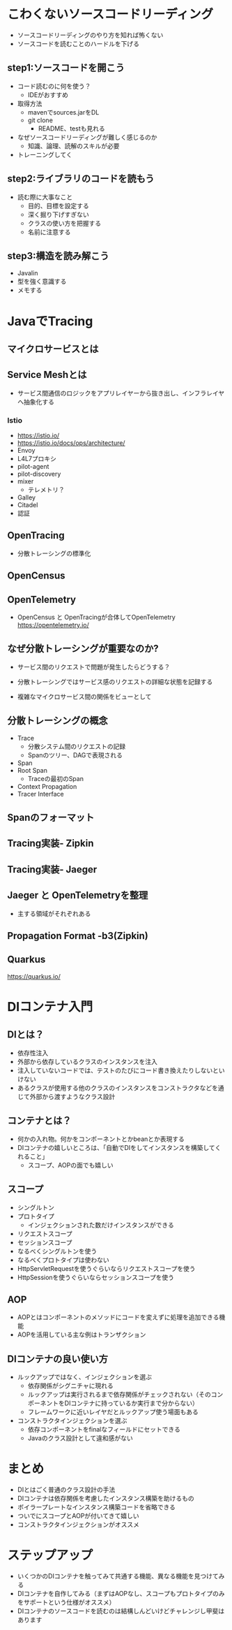 # こわくないソースコードリーディング

* ソースコードリーディングのやり方を知れば怖くない
* ソースコードを読むことのハードルを下げる

## step1:ソースコードを開こう

* コード読むのに何を使う？
  * IDEがおすすめ
* 取得方法
  * mavenでsources.jarをDL
  * git clone
    * README、testも見れる
* なぜソースコードリーディングが難しく感じるのか
  * 知識、論理、読解のスキルが必要
* トレーニングしてく

## step2:ライブラリのコードを読もう

* 読む際に大事なこと
  * 目的、目標を設定する
  * 深く掘り下げすぎない
  * クラスの使い方を把握する
  * 名前に注意する

## step3:構造を読み解こう

* Javalin
* 型を強く意識する
* メモする

# JavaでTracing

## マイクロサービスとは

## Service Meshとは

* サービス間通信のロジックをアプリレイヤーから抜き出し、インフラレイヤへ抽象化する

### Istio

* https://istio.io/
* https://istio.io/docs/ops/architecture/
* Envoy
 * L4L7プロキシ 
* pilot-agent
* pilot-discovery
* mixer
  * テレメトリ？
* Galley
* Citadel
 * 認証

## OpenTracing

* 分散トレーシングの標準化

## OpenCensus

## OpenTelemetry

* OpenCensus と OpenTracingが合体してOpenTelemetry
https://opentelemetry.io/

## なぜ分散トレーシングが重要なのか?

* サービス間のリクエストで問題が発生したらどうする？

* 分散トレーシングではサービス感のリクエストの詳細な状態を記録する
* 複雑なマイクロサービス間の関係をビューとして

## 分散トレーシングの概念

* Trace
  * 分散システム間のリクエストの記録
  * Spanのツリー、DAGで表現される
* Span
* Root Span 
  * Traceの最初のSpan
* Context Propagation
* Tracer Interface

## Spanのフォーマット

## Tracing実装- Zipkin

## Tracing実装- Jaeger

## Jaeger と OpenTelemetryを整理

* 主する領域がそれぞれある

## Propagation Format -b3(Zipkin)

## Quarkus
https://quarkus.io/


# DIコンテナ入門

## DIとは？

* 依存性注入
* 外部から依存しているクラスのインスタンスを注入
* 注入していないコードでは、テストのたびにコード書き換えたりしないといけない
* あるクラスが使用する他のクラスのインスタンスをコンストラクタなどを通じて外部から渡すようなクラス設計 

## コンテナとは？

* 何かの入れ物。何かをコンポーネントとかbeanとか表現する
* DIコンテナの嬉しいところは、「自動でDIをしてインスタンスを構築してくれること」
  * スコープ、AOPの面でも嬉しい
## スコープ
* シングルトン
* プロトタイプ
  * インジェクションされた数だけインスタンスができる
* リクエストスコープ
* セッションスコープ
* なるべくシングルトンを使う
* なるべくプロトタイプは使わない
* HttpServletRequestを使うぐらいならリクエストスコープを使う
* HttpSessionを使うぐらいならセッションスコープを使う

## AOP

* AOPとはコンポーネントのメソッドにコードを変えずに処理を追加できる機能
* AOPを活用している主な例はトランザクション

## DIコンテナの良い使い方

* ルックアップではなく、インジェクションを選ぶ
  * 依存関係がシグニチャに現れる
  * ルックアップは実行されるまで依存関係がチェックされない（そのコンポーネントをDIコンテナに持っているか実行まで分からない）
  * フレームワークに近いレイヤだとルックアップ使う場面もある
* コンストラクタインジェクションを選ぶ
  * 依存コンポーネントをfinalなフィールドにセットできる
  * Javaのクラス設計として違和感がない

# まとめ

* DIとはごく普通のクラス設計の手法
* DIコンテナは依存関係を考慮したインスタンス構築を助けるもの
* ボイラープレートなインスタンス構築コードを省略できる
* ついでにスコープとAOPが付いてきて嬉しい
* コンストラクタインジェクションがオススメ

# ステップアップ
* いくつかのDIコンテナを触ってみて共通する機能、異なる機能を見つけてみる
* DIコンテナを自作してみる（まずはAOPなし、スコープもプロトタイプのみをサポートという仕様がオススメ）
* DIコンテナのソースコードを読むのは結構しんどいけどチャレンジし甲斐はあります
